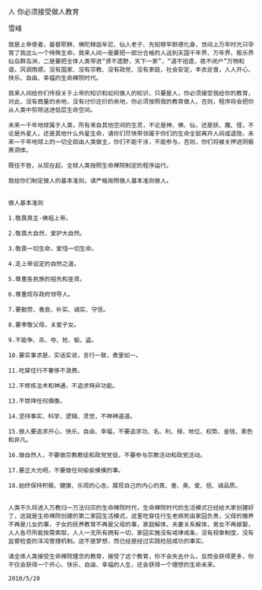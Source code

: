 人 你必须接受做人教育
    
雪峰
    
   
    我是上帝使者，基督耶稣、佛陀释迦牟尼、仙人老子、先知穆罕默德化身，世间上万年时光只孕育了我这么一个特殊生命，我来人间一是要把一部分合格的人送到天国千年界、万年界、极乐界仙岛群岛洲，二是要把全体人类带进“贤不遗野，天下一家”，“道不拾遗，夜不闭户”万物和谐，风调雨顺，没有国家、没有宗教、没有政党、没有家庭，社会安定，丰衣足食，人人开心、快乐、自由、幸福的生命禅院时代。
    
    我来人间给你们传授关于上帝的知识和如何做人的知识，只要是人，你必须接受我给你的教育，对此，没有商量的余地，没有讨价还价的余地，你必须按照我的教育做人，否则，程序将会把你从人类中剪除送进低层生命空间。
    
    未来一千年地球属于人类，所有来自其他空间的生灵，不论是神、佛、仙，还是妖、魔、怪，不论是外星人，还是其他什么外星生命，请你们尽快带领属于你们的生命全部离开人间或退隐，未来一千年地球上的一切全部由人类做主，你们不能干涉，不能参与，否则，你们将被关押进阴极黑洞体。
    
    既往不咎，从现在起，全球人类按照生命禅院制定的程序运行。
    
    我给你们制定做人的基本准则，请严格按照做人基本准则做人。
    
    
    做人基本准则
        
    1.敬畏真主-佛祖上帝。
    
    2.敬畏大自然，爱护大自然。
    
    3.敬畏一切生命，爱惜一切生命。
    
    4.走上帝设定的自然之道。
    
    5.尊重各民族的祖先和圣贤。
    
    6.尊重现存政府领导人。
    
    7.要勤劳、善良、朴实、诚实、守信。
    
    8.要孝敬父母，关爱子女。
    
    9.不能争、杀、夺、抢、偷、盗。
    
    10.要实事求是，实话实说，言行一致，表里如一。
    
    11.吃穿住行不奢侈不浪费。
    
    12.不修炼法术和神通，不追求特异功能。
    
    13.不崇拜任何偶像。
    
    14.坚持事实、科学、逻辑、灵觉，不神神道道。
    
    15.做人要追求开心、快乐、自由、幸福，不要追求功、名、利、禄、地位、权势、金钱、美色和非凡。
    
    16.做自然人，不要做宗教教徒和政党党徒，不要参与宗教活动和政党活动。
    
    17.要正大光明，不要做任何偷偷摸摸的事。
    
    18.始终保持积极、健康、乐观的心态，展现自己的内心的真、善、美、爱、信、诚品质。
    
    
    人类不久将进入万教归一万法归宗的生命禅院时代，生命禅院时代的生活模式已经给大家创建好了，这就是生命禅院创建的第二家园生活模式，这里吃穿住行生老病死由家园负责，父母的赡养不再是儿女的事，子女的抚养教育不再是父母的事，家庭解体，夫妻关系解体，男女不再嫁娶，人人各尽所能按需索取，人人一无所有拥有一切，家园实施没有戒律戒条，没有规章制度，没有监督检查的浑沌管理机制。这不是梦想，而已经是经过实践检验成功的事实。
    
    请全体人类接受生命禅院理念的教育，接受了这个教育，你不会失去什么，反而会获得更多，你不仅会获得一个开心、快乐、自由、幸福的人生，还会获得一个理想的生命未来。
    
    2010/5/20
    
    
    
    